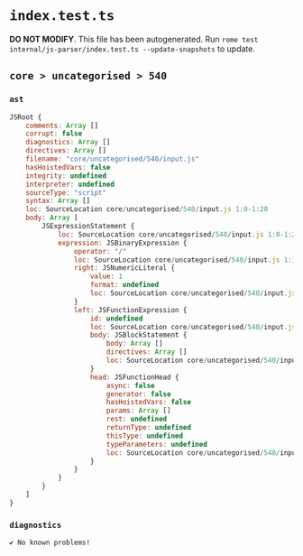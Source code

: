 # `index.test.ts`

**DO NOT MODIFY**. This file has been autogenerated. Run `rome test internal/js-parser/index.test.ts --update-snapshots` to update.

## `core > uncategorised > 540`

### `ast`

```javascript
JSRoot {
	comments: Array []
	corrupt: false
	diagnostics: Array []
	directives: Array []
	filename: "core/uncategorised/540/input.js"
	hasHoistedVars: false
	integrity: undefined
	interpreter: undefined
	sourceType: "script"
	syntax: Array []
	loc: SourceLocation core/uncategorised/540/input.js 1:0-1:20
	body: Array [
		JSExpressionStatement {
			loc: SourceLocation core/uncategorised/540/input.js 1:0-1:20
			expression: JSBinaryExpression {
				operator: "/"
				loc: SourceLocation core/uncategorised/540/input.js 1:1-1:19
				right: JSNumericLiteral {
					value: 1
					format: undefined
					loc: SourceLocation core/uncategorised/540/input.js 1:18-1:19
				}
				left: JSFunctionExpression {
					id: undefined
					loc: SourceLocation core/uncategorised/540/input.js 1:1-1:15
					body: JSBlockStatement {
						body: Array []
						directives: Array []
						loc: SourceLocation core/uncategorised/540/input.js 1:13-1:15
					}
					head: JSFunctionHead {
						async: false
						generator: false
						hasHoistedVars: false
						params: Array []
						rest: undefined
						returnType: undefined
						thisType: undefined
						typeParameters: undefined
						loc: SourceLocation core/uncategorised/540/input.js 1:10-1:12
					}
				}
			}
		}
	]
}
```

### `diagnostics`

```
✔ No known problems!

```
